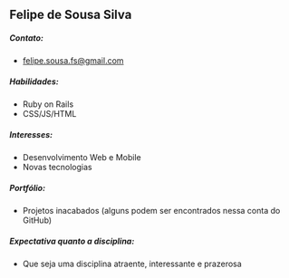 ## Felipe de Sousa Silva
##### Contato:
- felipe.sousa.fs@gmail.com
##### Habilidades:
- Ruby on Rails
- CSS/JS/HTML
##### Interesses:
- Desenvolvimento Web e Mobile
- Novas tecnologias
##### Portfólio:
- Projetos inacabados (alguns podem ser encontrados nessa conta do GitHub)
##### Expectativa quanto a disciplina:
- Que seja uma disciplina atraente, interessante e prazerosa

